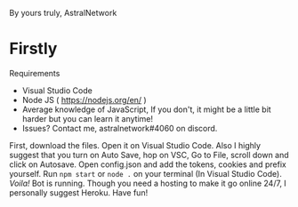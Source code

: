 By yours truly, AstralNetwork 

# Firstly

Requirements
- Visual Studio Code
- Node JS ( https://nodejs.org/en/ )
- Average knowledge of JavaScript, If you don't, it might be a little bit harder but you can learn it anytime!
- Issues? Contact me, astralnetwork#4060 on discord.

First, download the files.
Open it on Visual Studio Code.
Also I highly suggest that you turn on Auto Save, hop on VSC, Go to File, scroll down and click on Autosave.
Open config.json and add the tokens, cookies and prefix yourself.
Run `npm start` or `node .` on your terminal (In Visual Studio Code).
*Voila!* Bot is running. Though you need a hosting to make it go online 24/7, I personally suggest Heroku.
Have fun!
